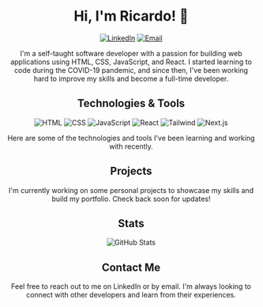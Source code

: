 <h1 align="center">Hi, I'm Ricardo! 👋</h1>
<p align="center">
  <a href="https://www.linkedin.com/in/yourprofile/" target="_blank"><img alt="LinkedIn" src="https://img.shields.io/badge/-LinkedIn-blue?style=flat-square&logo=Linkedin&logoColor=white&link=https://www.linkedin.com/in/a"></a>
  <a href="mailto:youremail@example.com" target="_blank"><img alt="Email" src="https://img.shields.io/badge/-Email-%23C14438?style=flat-square&logo=Gmail&logoColor=white"></a>
</p>

<p align="center">I'm a self-taught software developer with a passion for building web applications using HTML, CSS, JavaScript, and React. I started learning to code during the COVID-19 pandemic, and since then, I've been working hard to improve my skills and become a full-time developer.</p>

<h2 align="center">Technologies & Tools</h2>

<p align="center">
  <img alt="HTML" src="https://img.shields.io/badge/-HTML-E34F26?style=flat-square&logo=HTML5&logoColor=white">
  <img alt="CSS" src="https://img.shields.io/badge/-CSS-1572B6?style=flat-square&logo=CSS3&logoColor=white">
  <img alt="JavaScript" src="https://img.shields.io/badge/-JavaScript-F7DF1E?style=flat-square&logo=JavaScript&logoColor=black">
  <img alt="React" src="https://img.shields.io/badge/-React-61DAFB?style=flat-square&logo=React&logoColor=black">
  <img alt="Tailwind" src="https://img.shields.io/badge/-Tailwind-38B2AC?style=flat-square&logo=Tailwind-CSS&logoColor=white">
  <img alt="Next.js" src="https://img.shields.io/badge/-Next.js-000000?style=flat-square&logo=Next.js&logoColor=white">
</p>

<p align="center">Here are some of the technologies and tools I've been learning and working with recently.</p>

<h2 align="center">Projects</h2>

<p align="center">I'm currently working on some personal projects to showcase my skills and build my portfolio. Check back soon for updates!</p>

<h2 align="center">Stats</h2>

<p align="center"><img alt="GitHub Stats" src="https://github-readme-stats.vercel.app/api?username=ricardobdev&show_icons=true"></p>

<h2 align="center">Contact Me</h2>

<p align="center">Feel free to reach out to me on LinkedIn or by email. I'm always looking to connect with other developers and learn from their experiences.</p>
